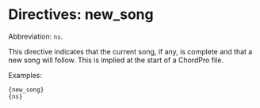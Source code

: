# Directives: new_song

Abbreviation: `ns`.

This directive indicates that the current song, if any, is complete and that a new song will follow. This is implied at the start of a ChordPro file.

Examples:

    {new_song}
    {ns}
